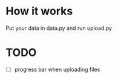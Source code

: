# How it works
Put your data in data.py and run upload.py


# TODO
- [ ] progress bar when uploading files
